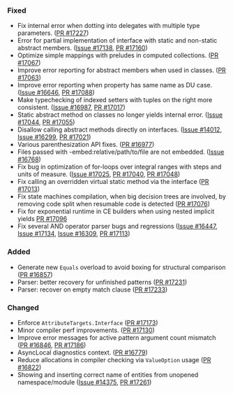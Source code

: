 ### Fixed

* Fix internal error when dotting into delegates with multiple type parameters. ([PR #17227](https://github.com/dotnet/fsharp/pull/17227))
* Error for partial implementation of interface with static and non-static abstract members. ([Issue #17138](https://github.com/dotnet/fsharp/issues/17138), [PR #17160](https://github.com/dotnet/fsharp/pull/17160))
* Optimize simple mappings with preludes in computed collections. ([PR #17067](https://github.com/dotnet/fsharp/pull/17067))
* Improve error reporting for abstract members when used in classes. ([PR #17063](https://github.com/dotnet/fsharp/pull/17063))
* Improve error reporting when property has same name as DU case. ([Issue #16646](https://github.com/dotnet/fsharp/issues/16646), [PR #17088](https://github.com/dotnet/fsharp/pull/17088))
* Make typechecking of indexed setters with tuples on the right more consistent. ([Issue #16987](https://github.com/dotnet/fsharp/issues/16987), [PR #17017](https://github.com/dotnet/fsharp/pull/17017))
* Static abstract method on classes no longer yields internal error. ([Issue #17044](https://github.com/dotnet/fsharp/issues/17044), [PR #17055](https://github.com/dotnet/fsharp/pull/17055))
* Disallow calling abstract methods directly on interfaces. ([Issue #14012](https://github.com/dotnet/fsharp/issues/14012), [Issue #16299](https://github.com/dotnet/fsharp/issues/16299), [PR #17021](https://github.com/dotnet/fsharp/pull/17021))
* Various parenthesization API fixes. ([PR #16977](https://github.com/dotnet/fsharp/pull/16977)) 
* Files passed with -embed:relative/path/to/file are not embedded. ([Issue #16768](https://github.com/dotnet/fsharp/pull/17068))
* Fix bug in optimization of for-loops over integral ranges with steps and units of measure. ([Issue #17025](https://github.com/dotnet/fsharp/issues/17025), [PR #17040](https://github.com/dotnet/fsharp/pull/17040), [PR #17048](https://github.com/dotnet/fsharp/pull/17048))
* Fix calling an overridden virtual static method via the interface ([PR #17013](https://github.com/dotnet/fsharp/pull/17013))
* Fix state machines compilation, when big decision trees are involved, by removing code split when resumable code is detected ([PR #17076](https://github.com/dotnet/fsharp/pull/17076))
* Fix for exponential runtime in CE builders when using nested implicit yields [PR #17096](https://github.com/dotnet/fsharp/pull/17096)
* Fix several AND operator parser bugs and regressions ([Issue #16447](https://github.com/dotnet/fsharp/issues/16447), [Issue #17134](https://github.com/dotnet/fsharp/issues/17134), [Issue #16309](https://github.com/dotnet/fsharp/issues/16309), [PR #17113](https://github.com/dotnet/fsharp/pull/17113))

### Added

* Generate new `Equals` overload to avoid boxing for structural comparison ([PR #16857](https://github.com/dotnet/fsharp/pull/16857))
* Parser: better recovery for unfinished patterns ([PR #17231](https://github.com/dotnet/fsharp/pull/17231))
* Parser: recover on empty match clause ([PR #17233](https://github.com/dotnet/fsharp/pull/17233))

### Changed
* Enforce `AttributeTargets.Interface` ([PR #17173](https://github.com/dotnet/fsharp/pull/17173))
* Minor compiler perf improvements. ([PR #17130](https://github.com/dotnet/fsharp/pull/17130))
* Improve error messages for active pattern argument count mismatch ([PR #16846](https://github.com/dotnet/fsharp/pull/16846), [PR #17186](https://github.com/dotnet/fsharp/pull/17186))
* AsyncLocal diagnostics context. ([PR #16779](https://github.com/dotnet/fsharp/pull/16779))
* Reduce allocations in compiler checking via `ValueOption` usage ([PR #16822](https://github.com/dotnet/fsharp/pull/16822))
* Showing and inserting correct name of entities from unopened namespace/module ([Issue #14375](https://github.com/dotnet/fsharp/issues/14375), [PR #17261](https://github.com/dotnet/fsharp/pull/17261))

